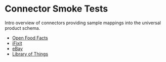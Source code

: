 # Connector Smoke Tests

Intro overview of connectors providing sample mappings into the universal product schema.

- [Open Food Facts](off.md)
- [iFixit](ifixit.md)
- [eBay](ebay.md)
- [Library of Things](lot.md)
